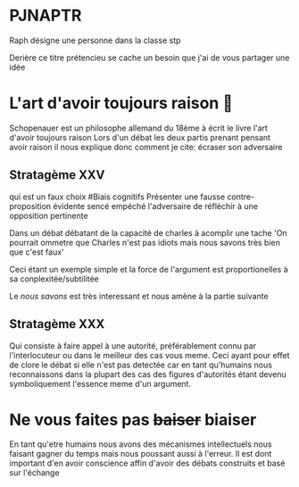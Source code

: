 # PJNAPTR
Raph désigne une personne dans la classe stp

Derière ce titre prétencieu se cache un besoin que j'ai de vous partager une idée

# L'art d'avoir toujours raison :hammer:
Schopenauer est un philosophe allemand du 18ème
 à écrit le livre l'art d'avoir toujours raison
Lors d'un débat les deux partis prenant pensant avoir raison il nous explique donc comment je cite: écraser son adversaire

## Stratagème XXV
qui est un faux choix #Biais cognitifs
Présenter une fausse contre-proposition évidente sencé empéché l'adversaire de réfléchir à une opposition pertinente

Dans un débat débatant de la capacité de charles à acomplir une tache
'On pourrait ommetre que Charles n'est pas idiots mais nous savons très bien que c'est faux'

Ceci étant un exemple simple et la force de l'argument est proportionelles à sa conplexitée/subtilitée

Le *nous savons* est très interessant et nous amène à la partie suivante

## Stratagème XXX
Qui consiste à faire appel à une autorité,
préférablement connu par l'interlocuteur ou dans le meilleur des cas vous meme.
Ceci ayant pour effet de clore le débat si elle n'est pas detectée car en tant qu'humains nous
reconnaissons dans la plupart des cas des figures d'autorités étant devenu symboliquement l'essence meme
d'un argument.

# Ne vous faites pas ~~baiser~~ biaiser
En tant qu'etre humains nous avons des mécanismes intellectuels nous faisant gagner du temps mais
nous poussant aussi à l'erreur.
Il est dont important d'en avoir conscience affin d'avoir des débats construits et basé sur l'échange

